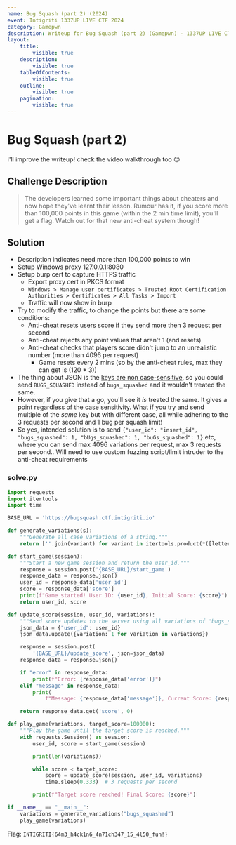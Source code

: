 ```yaml
---
name: Bug Squash (part 2) (2024)
event: Intigriti 1337UP LIVE CTF 2024
category: Gamepwn
description: Writeup for Bug Squash (part 2) (Gamepwn) - 1337UP LIVE CTF (2024) 💜
layout:
    title:
        visible: true
    description:
        visible: true
    tableOfContents:
        visible: true
    outline:
        visible: true
    pagination:
        visible: true
---
```


# Bug Squash (part 2)

I'll improve the writeup! check the video walkthrough too 😊

## Challenge Description

> The developers learned some important things about cheaters and now hope they've learnt their lesson. Rumour has it, if you score more than 100,000 points in this game (within the 2 min time limit), you'll get a flag. Watch out for that new anti-cheat system though!

## Solution

-   Description indicates need more than 100,000 points to win
-   Setup Windows proxy 127.0.0.1:8080
-   Setup burp cert to capture HTTPS traffic
    -   Export proxy cert in PKCS format
    -   `Windows > Manage user certificates > Trusted Root Certification Authorities > Certificates > All Tasks > Import`
    -   Traffic will now show in burp
-   Try to modify the traffic, to change the points but there are some conditions:
    -   Anti-cheat resets users score if they send more then 3 request per second
    -   Anti-cheat rejects any point values that aren't 1 (and resets)
    -   Anti-cheat checks that players score didn't jump to an unrealistic number (more than 4096 per request)
        -   Game resets every 2 mins (so by the anti-cheat rules, max they can get is (120 \* 3))
-   The thing about JSON is the [keys are non case-sensitive](https://www.quora.com/Is-JSON-case-sensitive), so you could send `BUGS_SQUASHED` instead of `bugs_squashed` and it wouldn't treated the same.
-   However, if you give that a go, you'll see it _is_ treated the same. It gives a point regardless of the case sensitivity. What if you try and send multiple of the _same_ key but with different case, all while adhering to the 3 requests per second and 1 bug per squash limit!
-   So yes, intended solution is to send `{"user_id": "insert_id", "bugs_squashed": 1, "bUgs_squashed": 1, "buGs_squashed": 1}` etc, where you can send max 4096 variations per request, max 3 requests per second.. Will need to use custom fuzzing script/limit intruder to the anti-cheat requirements

### solve.py

```python
import requests
import itertools
import time

BASE_URL = 'https://bugsquash.ctf.intigriti.io'

def generate_variations(s):
    """Generate all case variations of a string."""
    return [''.join(variant) for variant in itertools.product(*([letter.lower(), letter.upper()] for letter in s))]

def start_game(session):
    """Start a new game session and return the user_id."""
    response = session.post('{BASE_URL}/start_game')
    response_data = response.json()
    user_id = response_data['user_id']
    score = response_data['score']
    print(f"Game started! User ID: {user_id}, Initial Score: {score}")
    return user_id, score

def update_score(session, user_id, variations):
    """Send score updates to the server using all variations of 'bugs_squashed'."""
    json_data = {"user_id": user_id}
    json_data.update({variation: 1 for variation in variations})

    response = session.post(
        '{BASE_URL}/update_score', json=json_data)
    response_data = response.json()

    if "error" in response_data:
        print(f"Error: {response_data['error']}")
    elif "message" in response_data:
        print(
            f"Message: {response_data['message']}, Current Score: {response_data['score']}")

    return response_data.get('score', 0)

def play_game(variations, target_score=100000):
    """Play the game until the target score is reached."""
    with requests.Session() as session:
        user_id, score = start_game(session)

        print(len(variations))

        while score < target_score:
            score = update_score(session, user_id, variations)
            time.sleep(0.333)  # 3 requests per second

        print(f"Target score reached! Final Score: {score}")

if __name__ == "__main__":
    variations = generate_variations("bugs_squashed")
    play_game(variations)
```

Flag: `INTIGRITI{64m3_h4ck1n6_4n71ch347_15_4l50_fun!}`
